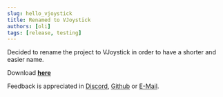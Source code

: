 ```yaml
---
slug: hello_vjoystick
title: Renamed to VJoystick
authors: [oli]
tags: [release, testing]
---
```


Decided to rename the project to VJoystick in order to have a shorter and easier name.

Download **[here](https://github.com/olibanjoli/VBCWirelessGamepad/releases/download/v1.0.0-beta.1/VJoystick_1.0.0-beta.2.zip)**

Feedback is appreciated in [Discord](https://discord.gg/mamsCwQgxa), [Github](https://github.com/olibanjoli/VJoystick) or [E-Mail](mailto:vbcwirelessgamepad@gmail.com).
